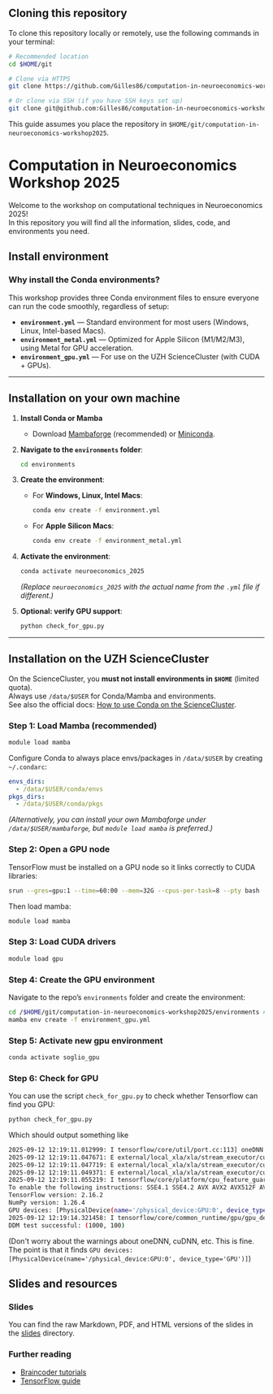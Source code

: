 ## Cloning this repository

To clone this repository locally or remotely, use the following commands in your terminal:

```bash
# Recommended location
cd $HOME/git

# Clone via HTTPS
git clone https://github.com/Gilles86/computation-in-neuroeconomics-workshop2025.git

# Or clone via SSH (if you have SSH keys set up)
git clone git@github.com:Gilles86/computation-in-neuroeconomics-workshop2025.git
```

This guide assumes you place the repository in `$HOME/git/computation-in-neuroeconomics-workshop2025`.
# Computation in Neuroeconomics Workshop 2025

Welcome to the workshop on computational techniques in Neuroeconomics 2025!  
In this repository you will find all the information, slides, code, and environments you need.

## Install environment

### Why install the Conda environments?

This workshop provides three Conda environment files to ensure everyone can run the code smoothly, regardless of setup:

- **`environment.yml`** — Standard environment for most users (Windows, Linux, Intel-based Macs).  
- **`environment_metal.yml`** — Optimized for Apple Silicon (M1/M2/M3), using Metal for GPU acceleration.  
- **`environment_gpu.yml`** — For use on the UZH ScienceCluster (with CUDA + GPUs).

---

## Installation on your own machine

1. **Install Conda or Mamba**  
   - Download [Mambaforge](https://github.com/conda-forge/miniforge#mambaforge) (recommended) or [Miniconda](https://docs.conda.io/en/latest/miniconda.html).  

2. **Navigate to the `environments` folder**:
   ```bash
   cd environments
   ```

3. **Create the environment**:
   - For **Windows, Linux, Intel Macs**:
     ```bash
     conda env create -f environment.yml
     ```
   - For **Apple Silicon Macs**:
     ```bash
     conda env create -f environment_metal.yml
     ```

4. **Activate the environment**:
   ```bash
   conda activate neuroeconomics_2025
   ```
   *(Replace `neuroeconomics_2025` with the actual name from the `.yml` file if different.)*

5. **Optional: verify GPU support**:
   ```bash
   python check_for_gpu.py
   ```

---

## Installation on the UZH ScienceCluster

On the ScienceCluster, you **must not install environments in `$HOME`** (limited quota).  
Always use `/data/$USER` for Conda/Mamba and environments.  
See also the official docs: [How to use Conda on the ScienceCluster](https://docs.s3it.uzh.ch/how-to_articles/how_to_use_conda/).

### Step 1: Load Mamba (recommended)
```bash
module load mamba
```

Configure Conda to always place envs/packages in `/data/$USER` by creating `~/.condarc`:
```yaml
envs_dirs:
  - /data/$USER/conda/envs
pkgs_dirs:
  - /data/$USER/conda/pkgs
```

*(Alternatively, you can install your own Mambaforge under `/data/$USER/mambaforge`, but `module load mamba` is preferred.)*

### Step 2: Open a GPU node
TensorFlow must be installed on a GPU node so it links correctly to CUDA libraries:
```bash
srun --gres=gpu:1 --time=60:00 --mem=32G --cpus-per-task=8 --pty bash
```

Then load mamba:
```bash
module load mamba
```

### Step 3: Load CUDA drivers
```bash
module load gpu
```

### Step 4: Create the GPU environment
Navigate to the repo’s `environments` folder and create the environment:
```bash
cd /$HOME/git/computation-in-neuroeconomics-workshop2025/environments # replace with whatever you use
mamba env create -f environment_gpu.yml
```

### Step 5: Activate new gpu environment
```bash
conda activate soglio_gpu
```

### Step 6: Check for GPU
You can use the script `check_for_gpu.py` to check whether Tensorflow can find you GPU:

```bash
python check_for_gpu.py
```

Which should output something like
```bash
2025-09-12 12:19:11.012999: I tensorflow/core/util/port.cc:113] oneDNN custom operations are on. You may see slightly different numerical results due to floating-point round-off errors from different computation orders. To turn them off, set the environment variable `TF_ENABLE_ONEDNN_OPTS=0`.
2025-09-12 12:19:11.047671: E external/local_xla/xla/stream_executor/cuda/cuda_dnn.cc:10575] Unable to register cuDNN factory: Attempting to register factory for plugin cuDNN when one has already been registered
2025-09-12 12:19:11.047719: E external/local_xla/xla/stream_executor/cuda/cuda_fft.cc:479] Unable to register cuFFT factory: Attempting to register factory for plugin cuFFT when one has already been registered
2025-09-12 12:19:11.049371: E external/local_xla/xla/stream_executor/cuda/cuda_blas.cc:1442] Unable to register cuBLAS factory: Attempting to register factory for plugin cuBLAS when one has already been registered
2025-09-12 12:19:11.055219: I tensorflow/core/platform/cpu_feature_guard.cc:210] This TensorFlow binary is optimized to use available CPU instructions in performance-critical operations.
To enable the following instructions: SSE4.1 SSE4.2 AVX AVX2 AVX512F AVX512_VNNI FMA, in other operations, rebuild TensorFlow with the appropriate compiler flags.
TensorFlow version: 2.16.2
NumPy version: 1.26.4
GPU devices: [PhysicalDevice(name='/physical_device:GPU:0', device_type='GPU')]
2025-09-12 12:19:14.321458: I tensorflow/core/common_runtime/gpu/gpu_device.cc:1928] Created device /job:localhost/replica:0/task:0/device:GPU:0 with 31134 MB memory:  -> device: 0, name: Tesla V100-SXM2-32GB, pci bus id: 0000:89:00.0, compute capability: 7.0
DDM test successful: (1000, 100)
```

(Don't worry about the warnings about oneDNN, cuDNN, etc. This is fine. The point is that it finds `GPU devices: [PhysicalDevice(name='/physical_device:GPU:0', device_type='GPU')]`)


## Slides and resources

### Slides
You can find the raw Markdown, PDF, and HTML versions of the slides in the [slides](./slides) directory.

### Further reading
- [Braincoder tutorials](https://braincoder-devs.github.io/)  
- [TensorFlow guide](https://www.tensorflow.org/guide)  

